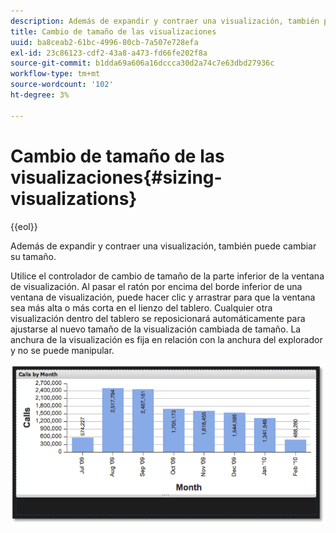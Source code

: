```yaml
---
description: Además de expandir y contraer una visualización, también puede cambiar su tamaño.
title: Cambio de tamaño de las visualizaciones
uuid: ba8ceab2-61bc-4996-80cb-7a507e728efa
exl-id: 23c86123-cdf2-43a8-a473-fd66fe202f8a
source-git-commit: b1dda69a606a16dccca30d2a74c7e63dbd27936c
workflow-type: tm+mt
source-wordcount: '102'
ht-degree: 3%

---
```


# Cambio de tamaño de las visualizaciones{#sizing-visualizations}

{{eol}}

Además de expandir y contraer una visualización, también puede cambiar su tamaño.

Utilice el controlador de cambio de tamaño de la parte inferior de la ventana de visualización. Al pasar el ratón por encima del borde inferior de una ventana de visualización, puede hacer clic y arrastrar para que la ventana sea más alta o más corta en el lienzo del tablero. Cualquier otra visualización dentro del tablero se reposicionará automáticamente para ajustarse al nuevo tamaño de la visualización cambiada de tamaño. La anchura de la visualización es fija en relación con la anchura del explorador y no se puede manipular.

![](assets/size_visual.png)
